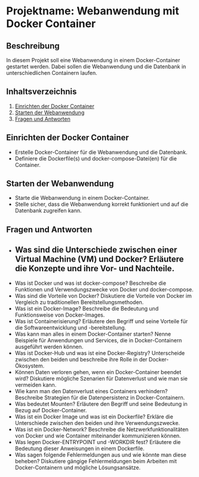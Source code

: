 # Projektname: Webanwendung mit Docker Container

## Beschreibung
In diesem Projekt soll eine Webanwendung in einem Docker-Container gestartet werden. Dabei sollen die Webanwendung und die Datenbank in unterschiedlichen Containern laufen.

## Inhaltsverzeichnis
1. [Einrichten der Docker Container](#einrichten-der-docker-container)
2. [Starten der Webanwendung](#starten-der-webanwendung)
3. [Fragen und Antworten](#fragen-und-antworten)

## Einrichten der Docker Container
- Erstelle Docker-Container für die Webanwendung und die Datenbank.
- Definiere die Dockerfile(s) und docker-compose-Datei(en) für die Container.

## Starten der Webanwendung
- Starte die Webanwendung in einem Docker-Container.
- Stelle sicher, dass die Webanwendung korrekt funktioniert und auf die Datenbank zugreifen kann.

## Fragen und Antworten
- Was sind die Unterschiede zwischen einer Virtual Machine (VM) und Docker? Erläutere die Konzepte und ihre Vor- und Nachteile.
    - 
- Was ist Docker und was ist docker-compose? Beschreibe die Funktionen und Verwendungszwecke von Docker und docker-compose.
- Was sind die Vorteile von Docker? Diskutiere die Vorteile von Docker im Vergleich zu traditionellen Bereitstellungsmethoden.
- Was ist ein Docker-Image? Beschreibe die Bedeutung und Funktionsweise von Docker-Images.
- Was ist Containerisierung? Erläutere den Begriff und seine Vorteile für die Softwareentwicklung und -bereitstellung.
- Was kann man alles in einem Docker-Container starten? Nenne Beispiele für Anwendungen und Services, die in Docker-Containern ausgeführt werden können.
- Was ist Docker-Hub und was ist eine Docker-Registry? Unterscheide zwischen den beiden und beschreibe ihre Rolle in der Docker-Ökosystem.
- Können Daten verloren gehen, wenn ein Docker-Container beendet wird? Diskutiere mögliche Szenarien für Datenverlust und wie man sie vermeiden kann.
- Wie kann man den Datenverlust eines Containers verhindern? Beschreibe Strategien für die Datenpersistenz in Docker-Containern.
- Was bedeutet Mounten? Erläutere den Begriff und seine Bedeutung in Bezug auf Docker-Container.
- Was ist ein Docker Image und was ist ein Dockerfile? Erkläre die Unterschiede zwischen den beiden und ihre Verwendungszwecke.
- Was ist ein Docker-Network? Beschreibe die Netzwerkfunktionalitäten von Docker und wie Container miteinander kommunizieren können.
- Was legen Docker-ENTRYPOINT und -WORKDIR fest? Erläutere die Bedeutung dieser Anweisungen in einem Dockerfile.
- Was sagen folgende Fehlermeldungen aus und wie könnte man diese beheben? Diskutiere gängige Fehlermeldungen beim Arbeiten mit Docker-Containern und mögliche Lösungsansätze.

